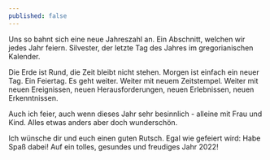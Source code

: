```yaml
---
published: false
---
```

Uns so bahnt sich eine neue Jahreszahl an. Ein Abschnitt, welchen wir jedes Jahr feiern. Silvester, der letzte Tag des Jahres im gregorianischen Kalender. 

Die Erde ist Rund, die Zeit bleibt nicht stehen. Morgen ist einfach ein neuer Tag. Ein Feiertag. Es geht weiter. Weiter mit neuem Zeitstempel. Weiter mit neuen Ereignissen, neuen Herausforderungen, neuen Erlebnissen, neuen Erkenntnissen.

Auch ich feier, auch wenn dieses Jahr sehr besinnlich - alleine mit Frau und Kind. Alles etwas anders aber doch wunderschön.

Ich wünsche dir und euch einen guten Rutsch. Egal wie gefeiert wird: Habe Spaß dabei! Auf ein tolles, gesundes und freudiges Jahr 2022!